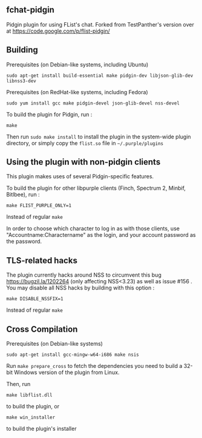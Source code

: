 fchat-pidgin
------------

Pidgin plugin for using FList's chat. Forked from TestPanther's version over at https://code.google.com/p/flist-pidgin/

Building
--------

Prerequisites (on Debian-like systems, including Ubuntu)

    sudo apt-get install build-essential make pidgin-dev libjson-glib-dev libnss3-dev

Prerequisites (on RedHat-like systems, including Fedora)

    sudo yum install gcc make pidgin-devel json-glib-devel nss-devel

To build the plugin for Pidgin, run :

    make

Then run `sudo make install` to install the plugin in the system-wide plugin directory, or simply copy the `flist.so` file in `~/.purple/plugins`


Using the plugin with non-pidgin clients
----------------------------------------

This plugin makes uses of several Pidgin-specific features.

To build the plugin for other libpurple clients (Finch, Spectrum 2, Minbif, Bitlbee), run :

    make FLIST_PURPLE_ONLY=1


Instead of regular `make`

In order to choose which character to log in as with those clients, use "Accountname:Charactername" as the login, and your account password as the password.

TLS-related hacks
------------------

The plugin currently hacks around NSS to circumvent this bug https://bugzil.la/1202264 (only affecting NSS<3.23) as well as issue #156 . You may disable all NSS hacks by building with this option :

    make DISABLE_NSSFIX=1

Instead of regular `make`

Cross Compilation
-----------------

Prerequisites (on Debian-like systems)

    sudo apt-get install gcc-mingw-w64-i686 make nsis

Run `make prepare_cross` to fetch the dependencies you need to build a 32-bit Windows version of the plugin from Linux.

Then, run

    make libflist.dll

to build the plugin, or

    make win_installer

to build the plugin's installer
